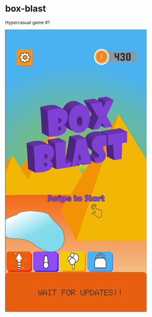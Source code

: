 # box-blast
Hypercasual game #1

![Image_Main](https://github.com/Furkiti/box-blast/blob/master/GameScreenShots/Untitled.png)
